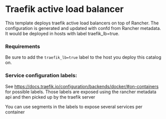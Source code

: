 # Traefik active load balancer 

 This template deploys traefik active load balancers on top of Rancher. The configuration is generated and updated with confd from Rancher metadata.
 It would be deployed in hosts with label traefik_lb=true.

### Requirements

Be sure to add the `traefik_lb=true` label to the host you deploy this catalog on.

### Service configuration labels:

See https://docs.traefik.io/configuration/backends/docker/#on-containers for possible labels.
Those labels are exposed using the rancher metadata api and then picked up by the traefik server

You can use segments in the labels to expose several services per container